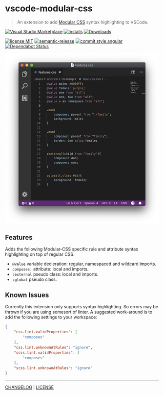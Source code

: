# vscode-modular-css

> An extension to add [Modular CSS](https://github.com/tivac/modular-css) syntax highlighting to VSCode.

[![Visual Studio Marketplace][vscode-badge]][vscode-link]
[![Installs][installs-badge]][installs-link]
[![Downloads][downloads-badge]][downloads-link]

[![license MIT][license-badge]][license-link]
[![semantic-release][semantic-release-badge]][semantic-release-link]
[![commit style angular][commit-style-badge]][commit-style-link]
[![Dependabot Status][dependabot-badge]][dependabot-link]


![VSCode Window showing the plugin in action](./highlighting.png)

## Features
Adds the following Modular-CSS specific rule and attribute syntax highlighting on top of regular CSS.
* `@value` variable decleration: regular, namespaced and wildcard imports.
* `composes:` attribute: local and imports.
* `:external` pseudo class: local and imports.
* `:global` pseudo class.

## Known Issues
Currently this extension only supports syntax highlighting. So errors may be thrown if you are using somesort of linter.
A suggested work-around is to add the following settings to your workspace:
```json
{
    "css.lint.validProperties": [
        "composes"
    ],
    "css.lint.unknownAtRules": "ignore",
    "scss.lint.validProperties": [
        "composes"
    ],
    "scss.lint.unknownAtRules": "ignore"
}
```

---
[CHANGELOG](./CHANGELOG.md) | [LICENSE][license-link]

[vscode-badge]: https://flat.badgen.net/vs-marketplace/v/andrewleedham.vscode-modular-css
[vscode-link]: https://marketplace.visualstudio.com/items?itemName=andrewleedham.vscode-modular-css

[installs-badge]: https://flat.badgen.net/vs-marketplace/i/andrewleedham.vscode-modular-css
[installs-link]: https://marketplace.visualstudio.com/items?itemName=andrewleedham.vscode-modular-css

[downloads-badge]: https://flat.badgen.net/vs-marketplace/d/andrewleedham.vscode-modular-css
[downloads-link]: https://marketplace.visualstudio.com/items?itemName=andrewleedham.vscode-modular-css

[license-badge]: https://flat.badgen.net/badge/license/MIT
[license-link]: ./LICENSE

[semantic-release-badge]: https://flat.badgen.net/badge/%20%20%F0%9F%93%A6%F0%9F%9A%80/semantic%20release/e10079
[semantic-release-link]: https://github.com/semantic-release/semantic-release

[commit-style-badge]: https://flat.badgen.net/badge/commit%20style/angular/purple
[commit-style-link]: https://github.com/angular/angular.js/blob/master/DEVELOPERS.md#-git-commit-guidelines

[dependabot-badge]: https://flat.badgen.net/dependabot/AndrewLeedham/vscode-modular-css?icon=dependabot
[dependabot-link]: https://dependabot.com
